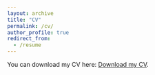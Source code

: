 ```yaml
---
layout: archive
title: "CV"
permalink: /cv/
author_profile: true
redirect_from:
  - /resume
---
```

You can download my CV here: [Download my CV](/_pages/rocco-zizzamia-cv.pdf).

